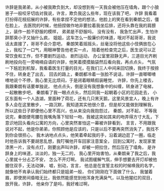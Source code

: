许辞是我弟弟，从小被我欺负到大，却没想到有一天我会被他压在墙角，跟个小狼崽子一般咬牙切齿对我说，许言，欺负我这么些年，现在该我了吧，
许辞
我看着打扮得花枝招展的许辞，有些拿捏不定他的想法，他脸上的笑在看到秦朗之后，僵在脸上，
去医院的时候，他扭捏做作地非要拉着我坐后排，还将头靠在我的肩膀上，装作一脸不舒服的模样，
弟弟是不舒服吗，
没有没有，
我急忙出声，生怕许辞那臭小子又抽什么疯，
姐姐，这车怎么一股廉价的味道，哦对不起哥哥，我说话太直接了，哥哥不会介意吧，
秦朗笑着摇摇头，丝毫没将他这些小伎俩放在心上，我松了一口气，用眼神警告他老实一点，
陪着他检查完之后，医生说可以正常饮食和工作，但不要剧烈运动，
剧烈运动，
办公室里寂静无声，三道目光齐刷刷地投向在一旁喃喃自语的许辞，他笑着摸摸脑袋然后看向我，再点点头，
气氛一下尴尬到机智，我看着医生打量的目光，在我们三人中间来回切换，我终于按捺不住，转身走了出去，
回去的路上，秦朗都冷着一张脸不说话，许辞一直唧唧喳喳地说个不停，我心里无比烦闷，于是闭着眼睛假装睡觉，
许辞，你先上楼去，我跟秦朗有话要单独说，
他点点头，倒是没有我想象中的纠缠，转身进了电梯，
一起散散步吧，
秦朗看了我一眼点点头，然后同我一起朝着小区的花园走去，
小区东面有一个人造湖，里面种了荷花，还有几只黑天鹅，这里风景宜人，晚上有许多人会在这里散步，
一路沉默，我知道其实他很介意，但是却又能做到理解我，所以这些日子即便他心里不高兴，也从来没向我抱怨过，
秦朗，对不起，
不等我说完，秦朗便弯腰在我嘴角落下轻轻一吻，我被这突如其来的吻弄得方寸大乱，下意识地回头看向公寓的方向，心里突然害怕这一幕被许辞看到，
言言，不用跟我说对不起，他是你弟弟，你照顾他是应该的，只是以后不要再突然消失了，我找不到你会很担心，
我木讷地点点头，他笑着牵起我的手，沿着湖边逛了一圈，临走时他告诉我不要胡思乱想，我叮嘱他开车回家注意案全，
回到公寓时，发现家里漆黑一片，没有点灯，刚要出声叫许辞，却被一把拉住，然后压在了墙角，
是许辞身上的味道，淡淡的，独一无二的，
我心里开始害怕，从秦朗亲了我之后，我心里就十分忐忑不安，
怎么不开灯啊，
我试图缓解气氛，伸手想要去开灯却被他握住双手，无法动弹，
嘘，别动，言言，
他总是在宣誓主权的时候唤我的名字，就像他不肯承认我们始终都只是姐弟一般，
你们刚刚在下面做了什么，
我皱着眉，即使房间昏暗无比，我依然能感觉到他浑身充满戾气，以及他猩红的双目，
放开我，许辞，
他亲你了是吗，我好难过啊，